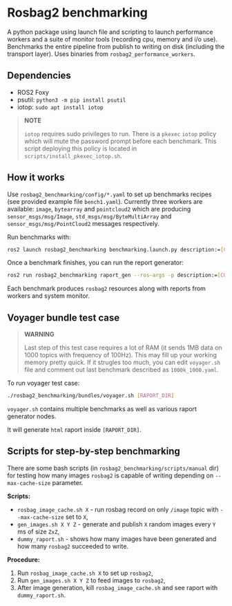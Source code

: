 # Rosbag2 benchmarking

A python package using launch file and scripting to launch performance workers and a suite of monitor tools (recording cpu, memory and i/o use). Benchmarks the entire pipeline from publish to writing on disk (including the transport layer). Uses binaries from `rosbag2_performance_workers`.

## Dependencies

*  ROS2 Foxy
*  psutil: `python3 -m pip install psutil`
*  iotop: `sudo apt install iotop`

> **NOTE**
>
> `iotop` requires sudo privileges to run. There is a `pkexec` `iotop` policy which will mute the password prompt before each benchmark. This script deploying this policy is located in `scripts/install_pkexec_iotop.sh`.

## How it works

Use `rosbag2_benchmarking/config/*.yaml` to set up benchmarks recipes (see provided example file `bench1.yaml`). Currently three workers are available: `image`, `bytearray` and `pointcloud2` which are producing `sensor_msgs/msg/Image`, `std_msgs/msg/ByteMultiArray` and `sensor_msgs/msg/PointCloud2` messages respectively.

Run benchmarks with:

```bash
ros2 launch rosbag2_benchmarking benchmarking.launch.py description:=[CONFIG_PATH] raport_dir:=[RAPORT_DIR]
```

Once a benchmark finishes, you can run the report generator:

```bash
ros2 run rosbag2_benchmarking raport_gen --ros-args -p description:=[CONFIG_PATH] -p raport_dir:=[RAPORT_DIR]
```

Each benchmark produces `rosbag2` resources along with reports from workers and system monitor.

## Voyager bundle test case

> **WARNING**
>
> Last step of this test case requires a lot of RAM (it sends 1MB data on 1000 topics with frequency of 100Hz). This may fill up your working memory pretty quick. If it strugles too much, you can edit `voyager.sh` file and comment out last benchmark described as `1000k_1000.yaml`.

To run voyager test case:

```bash
./rosbag2_benchmarking/bundles/voyager.sh [RAPORT_DIR]
```

`voyager.sh` contains multiple benchmarks as well as various raport generator nodes.

It will generate `html` raport inside `[RAPORT_DIR]`.

## Scripts for step-by-step benchmarking

There are some bash scripts (in `rosbag2_benchmarking/scripts/manual` dir) for testing how many images `rosbag2` is capable of writing depending on `--max-cache-size` parameter.

**Scripts:**

* `rosbag_image_cache.sh X` - run rosbag record on only `/image` topic with `--max-cache-size` set to `X`,
* `gen_images.sh X Y Z` - generate and publish `X` random images every `Y` ms of size `ZxZ`,
* `dummy_raport.sh` - shows how many images have been generated and how many `rosbag2` succeeded to write.

**Procedure:**

1. Run `rosbag_image_cache.sh X` to set up `rosbag2`,
2. Run `gen_images.sh X Y Z` to feed images to `rosbag2`,
3. After image generation, kill `rosbag_image_cache.sh` and see raport with `dummy_raport.sh`.
